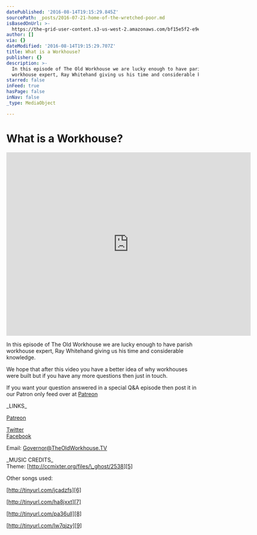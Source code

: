 ```yaml
---
datePublished: '2016-08-14T19:15:29.845Z'
sourcePath: _posts/2016-07-21-home-of-the-wretched-poor.md
isBasedOnUrl: >-
  https://the-grid-user-content.s3-us-west-2.amazonaws.com/bf15e5f2-e9e1-420c-b05a-8c059e09cc35.jpg
author: []
via: {}
dateModified: '2016-08-14T19:15:29.707Z'
title: What is a Workhouse?
publisher: {}
description: >-
  In this episode of The Old Workhouse we are lucky enough to have parish
  workhouse expert, Ray Whitehand giving us his time and considerable knowledge.
starred: false
inFeed: true
hasPage: false
inNav: false
_type: MediaObject

---
```

# What is a Workhouse?

<iframe src="https://cdn.embedly.com/widgets/media.html?src=https%3A%2F%2Fwww.youtube.com%2Fembed%2FFn-29nHAmQU%3Ffeature%3Doembed&amp;url=http%3A%2F%2Fwww.youtube.com%2Fwatch%3Fv%3DFn-29nHAmQU&amp;image=https%3A%2F%2Fi.ytimg.com%2Fvi%2FFn-29nHAmQU%2Fhqdefault.jpg&amp;key=b7d04c9b404c499eba89ee7072e1c4f7&amp;type=text%2Fhtml&amp;schema=youtube" width="640" height="480" scrolling="no" frameborder="0" allowfullscreen="" style=""></iframe>

In this episode of The Old Workhouse we are lucky enough to have parish workhouse expert, Ray Whitehand giving us his time and considerable knowledge.

We hope that after this video you have a better idea of why workhouses were built but if you have any more questions then just in touch.

If you want your question answered in a special Q&A episode then post it in our Patron only feed over at [Patreon][0]

\_LINKS\_

[Patreon][1]

[Twitter][2]  
[Facebook][3]

Email: [Governor@TheOldWorkhouse.TV][4]

\_MUSIC CREDITS\_  
Theme: [http://ccmixter.org/files/\_ghost/2538][5]

Other songs used:

[http://tinyurl.com/jcadzfs][6]

[http://tinyurl.com/ha8jxxt][7]

[http://tinyurl.com/pa36ull][8]

[http://tinyurl.com/lw7qjzy][9]

[0]: www.patreon.com/theoldworkhouse "Patreon"
[1]: http://www.patreon.com/TheOldWorkhouse "Patreon"
[2]: http://www.twitter.com/TheOldWorkhouse "Twitter"
[3]: www.facebook.com/theoldworkhousetv "Facebook"
[4]: mailto:Governor@TheOldWorkhouse.TV "Governor@TheOldWorkhouse.TV"
[5]: http://ccmixter.org/files/_ghost/2538 "http://ccmixter.org/files/_ghost/2538"
[6]: http://tinyurl.com/jcadzfs "http://tinyurl.com/jcadzfs"
[7]: http://tinyurl.com/ha8jxxt "http://tinyurl.com/ha8jxxt"
[8]: http://tinyurl.com/pa36ull "http://tinyurl.com/pa36ull"
[9]: http://tinyurl.com/lw7qjzy "http://tinyurl.com/lw7qjzy"